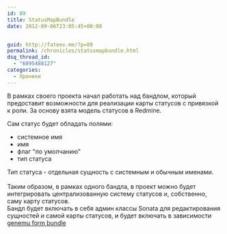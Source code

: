 ```yaml
---
id: 89
title: StatusMapBundle
date: 2012-09-06T23:05:45+00:00


guid: http://fateev.me/?p=89
permalink: /chronicles/statusmapbundle.html
dsq_thread_id:
  - "6095488127"
categories:
  - Хроники
---
```



В рамках своего проекта начал работать над бандлом, который предоставит возможности для реализации карты статусов с привязкой к роли. За основу взята модель статусов в Redmine.

Сам статус будет обладать полями:
<ul>
	<li>системное имя</li>
	<li>имя</li>
	<li>флаг "по умолчанию"</li>
	<li>тип статуса</li>
</ul>
<div>Тип статуса - отдельная сущность с системным и обычным именами.</div>
<div>&nbsp;</div>
<div>Таким образом, в рамках одного бандла, в проект можно будет интегрировать централизованную систему статусов и, собственно, саму карту статусов.</div>
Бандл будет включать в себя админ классы Sonata для редактирования сущностей и самой карты статусов, и будет включать в зависимости <a title="Genemu Form Bundle" href="http://fateev.me/symfony-sonata/genemu-form-bundle.html">genemu form bundle</a>